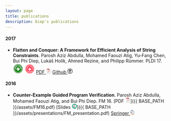 ```yaml
---
layout: page
title: publications
description: Diep's publications
---
```

 

<!-- ### <a name="book"></a>book -->

#### 2017
- **Flatten and Conquer: A Framework for Efficient Analysis of String Constraints**.
Parosh Aziz Abdulla, Mohamed Faouzi Atig, Yu-Fang Chen, Bui Phi Diep, Lukáš Holík, Ahmed Rezine, and Philipp Rümmer. PLDI 17. 
[  ![](icons64/aec00.png)]()
[  ![](icons64/aec01.png)]()
[PDF ![pdf (1.5M)](icons16/pdf-icon.png)](http://dl.acm.org/citation.cfm?id=3062384)
[Github ![GitHub](icons16/github-icon.png)](https://github.com/diepbp/fat)
#### 2016

- **Counter-Example Guided Program Verification**. Parosh Aziz Abdulla, Mohamed Faouzi Atig, and Bui Phi Diep. 
FM 16.
[PDF ![pdf (1.5M)](icons16/pdf-icon.png)]({{ BASE_PATH }}/assets/FM16.pdf)
[Slides ![slides (1.5M)](icons16/ppt-icon.png)]({{ BASE_PATH }}/assets/presentations/FM_presentation.pdf)
[Springer ![springer](icons16/springer-icon.png)](http://link.springer.com/chapter/10.1007%2F978-3-319-48989-6_2)
<!--[![Abstract](icons16/pubmed-icon.png)](http://www.bepress.com/jhubiostat/paper125) -->
<!--[![GitHub](icons16/github-icon.png)](https://github.com/kbroman/phyloQTLpaper) -->

